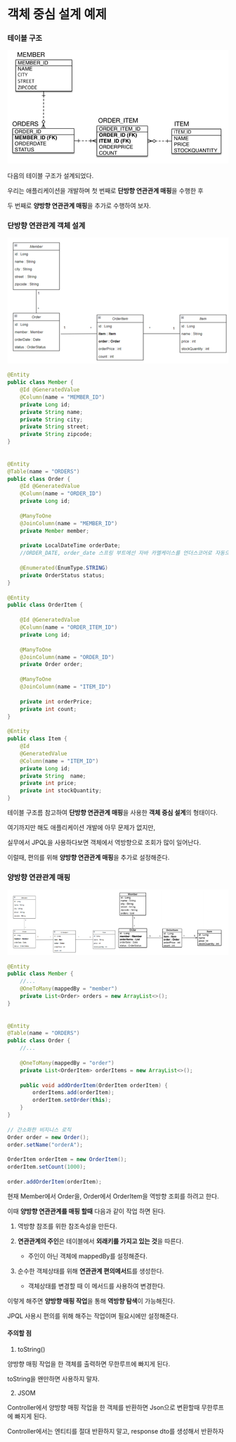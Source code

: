 # 객체 중심 설계 예제

### 테이블 구조

![image-20231011142856274](img/image-20231011142856274.png)

다음의 테이블 구조가 설계되었다.

우리는 애플리케이션을 개발하며 첫 번째로 **단방향 연관관계 매핑**을 수행한 후

두 번째로 **양방향 연관관계 매핑**을 추가로 수행하여 보자.



### 단방향 연관관계 객체 설계

![image-20231011145313289](img/image-20231011145313289.png)

```java
@Entity
public class Member {
    @Id @GeneratedValue
    @Column(name = "MEMBER_ID")
    private Long id;
    private String name;
    private String city;
    private String street;
    private String zipcode;
}


@Entity
@Table(name = "ORDERS")
public class Order {
    @Id @GeneratedValue
    @Column(name = "ORDER_ID")
    private Long id;

    @ManyToOne
    @JoinColumn(name = "MEMBER_ID")
    private Member member;

    private LocalDateTime orderDate; 
    //ORDER_DATE, order_date 스프링 부트에선 자바 카멜케이스를 언더스코어로 자동으로 바꿔줌

    @Enumerated(EnumType.STRING)
    private OrderStatus status;
}

@Entity
public class OrderItem {

    @Id @GeneratedValue
    @Column(name = "ORDER_ITEM_ID")
    private Long id;
    
    @ManyToOne
    @JoinColumn(name = "ORDER_ID")
    private Order order;
    
    @ManyToOne
    @JoinColumn(name = "ITEM_ID")
    
    private int orderPrice;
    private int count;
}

@Entity
public class Item {
    @Id
    @GeneratedValue
    @Column(name = "ITEM_ID")
    private Long id;
    private String  name;
    private int price;
    private int stockQuantity;
}
```



테이블 구조름 참고하여 **단방향 연관관계 매핑**을 사용한 **객체 중심 설계**의 형태이다.

여기까지만 해도 애플리케이션 개발에 아무 문제가 없지만,

실무에서 JPQL을 사용하다보면 객체에서 역방향으로 조회가 많이 일어난다.

이럴때, 편의를 위해 **양방향 연관관계 매핑**을 추가로 설정해준다.



### 양방향 연관관계 매핑

![image-20231011145619865](img/image-20231011145619865.png)

```java
@Entity
public class Member {
    //...
    @OneToMany(mappedBy = "member")
    private List<Order> orders = new ArrayList<>();
}


@Entity
@Table(name = "ORDERS")
public class Order {
    //...
    
    @OneToMany(mappedBy = "order")
    private List<OrderItem> orderItems = new ArrayList<>();

    public void addOrderItem(OrderItem orderItem) {
        orderItems.add(orderItem);
        orderItem.setOrder(this);
    }
}

// 간소화한 비지니스 로직
Order order = new Order();
order.setName("orderA");
    
OrderItem orderItem = new OrderItem();
orderItem.setCount(1000);

order.addOrderItem(orderItem);
```



현재 Member에서 Order을, Order에서 OrderItem을 역방향 조회를 하려고 한다.

이때 **양방향 연관관계를 매핑 할때** 다음과 같이 작업 하면 된다.

1. 역방향 참조를 위한 참조속성을 만든다.

2. **연관관계의 주인**은 테이블에서 **외래키를 가지고 있는 것**을 따른다.
   - 주인이 아닌 객체에 mappedBy를 설정해준다.

3. 순수한 객체상태를 위해 **연관관계 편의메서드**를 생성한다.
   - 객체상태를 변경할 때 이 메서드를 사용하여 변경한다.



이렇게 해주면 **양방향 매핑 작업**을 통해 **역방향 탐색**이 가능해진다.

JPQL 사용시 편의를 위해 해주는 작업이며 필요시에만 설정해준다.



#### 주의할 점

1. toString()

양방향 매핑 작업을 한 객체를 출력하면 무한루프에 빠지게 된다.

toString을 왠만하면 사용하지 말자.



2. JSOM

Controller에서 양방향 매핑 작업을 한 객체를 반환하면 Json으로 변환할때 무한루프에 빠지게 된다.

Controller에서는 엔티티를 절대 반환하지 말고, response dto를 생성해서 반환하자